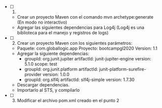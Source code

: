 - [ ] 1. 
	- Crear un proyecto Maven con el comando mvn archetype:generate (En modo no interactivo)
	- Agregar las siguientes dependencias para Log4j (Log4j es una biblioteca para el manejo y registros de logs)

- [ ] 2. Crear un proyecto Maven con los siguientes parámetros:
	- Paquete: com.globallogic.app Proyecto: bootcampgl2020 Version: 1.1
	- Agregar la siguiente dependencias:
		- groupId: org.junit.jupiter artifactId: junit-jupiter-engine version: 5.1.0 scope: test
		- groupId: org.junit.platform artifactId: junit-platform-surefire-provider version: 1.0.0
		- groupId: org.slf4j artifactId: slf4j-simple version: 1.7.30
	- Descargar dependencias.
	- Importarlo al STS, y compilarlo
- [ ] 3. Modificar el archivo pom.xml creado en el punto 2
